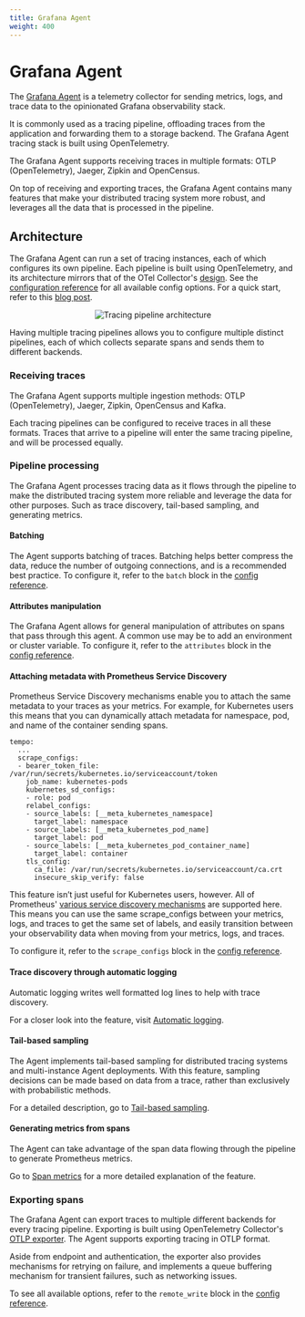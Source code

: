 ```yaml
---
title: Grafana Agent
weight: 400
---
```


# Grafana Agent

The [Grafana Agent](https://github.com/grafana/agent) is a telemetry 
collector for sending metrics, logs, and trace data to the opinionated 
Grafana observability stack.

It is commonly used as a tracing pipeline, offloading traces from the 
application and forwarding them to a storage backend.
The Grafana Agent tracing stack is built using OpenTelemetry.

The Grafana Agent supports receiving traces in multiple formats:
OTLP (OpenTelemetry), Jaeger, Zipkin and OpenCensus.

On top of receiving and exporting traces, the Grafana Agent contains many 
features that make your distributed tracing system more robust, and 
leverages all the data that is processed in the pipeline.

## Architecture

The Grafana Agent can run a set of tracing instances, each of which configures its own pipeline.
Each pipeline is built using OpenTelemetry,
and its architecture mirrors that of the OTel Collector's [design](https://github.com/open-telemetry/opentelemetry-collector/blob/846b971758c92b833a9efaf742ec5b3e2fbd0c89/docs/design.md).
See the [configuration reference](https://github.com/grafana/agent/blob/main/docs/configuration-reference.md#tempo_instance_config) for all available config options. 
For a quick start, refer to this [blog post](https://grafana.com/blog/2020/11/17/tracing-with-the-grafana-agent-and-grafana-tempo/).

<p align="center"><img src="https://raw.githubusercontent.com/open-telemetry/opentelemetry-collector/846b971758c92b833a9efaf742ec5b3e2fbd0c89/docs/images/design-pipelines.png" alt="Tracing pipeline architecture"></p>

Having multiple tracing pipelines allows you to configure multiple distinct 
pipelines, each of which collects separate spans and sends them to different 
backends.

### Receiving traces

The Grafana Agent supports multiple ingestion methods: 
OTLP (OpenTelemetry), Jaeger, Zipkin, OpenCensus and Kafka.

Each tracing pipelines can be configured to receive traces in all these formats.
Traces that arrive to a pipeline will enter the same tracing 
pipeline, and will be processed equally.

### Pipeline processing

The Grafana Agent processes tracing data as it flows through the pipeline to make the distributed tracing system more reliable and leverage the data for other purposes.
Such as trace discovery, tail-based sampling, and generating metrics.

#### Batching

The Agent supports batching of traces.
Batching helps better compress the data, reduce the number of outgoing connections, and is a recommended best practice.
To configure it, refer to the `batch` block in the [config reference](https://github.com/grafana/agent/blob/main/docs/configuration-reference.md#tempo_instance_config).

#### Attributes manipulation

The Grafana Agent allows for general manipulation of attributes on spans that pass through this agent.
A common use may be to add an environment or cluster variable.
To configure it, refer to the `attributes` block in the [config reference](https://github.com/grafana/agent/blob/main/docs/configuration-reference.md#tempo_instance_config).

#### Attaching metadata with Prometheus Service Discovery

Prometheus Service Discovery mechanisms enable you to attach the same metadata to your traces as your metrics.
For example, for Kubernetes users this means that you can dynamically attach metadata for namespace, pod, and name of the container sending spans.

```
tempo:
  ...
  scrape_configs:
  - bearer_token_file: /var/run/secrets/kubernetes.io/serviceaccount/token
    job_name: kubernetes-pods
    kubernetes_sd_configs:
    - role: pod
    relabel_configs:
    - source_labels: [__meta_kubernetes_namespace]
      target_label: namespace
    - source_labels: [__meta_kubernetes_pod_name]
      target_label: pod
    - source_labels: [__meta_kubernetes_pod_container_name]
      target_label: container
    tls_config:
      ca_file: /var/run/secrets/kubernetes.io/serviceaccount/ca.crt
      insecure_skip_verify: false
```

This feature isn’t just useful for Kubernetes users, however.
All of Prometheus' [various service discovery mechanisms](https://prometheus.io/docs/prometheus/latest/configuration/configuration/#configuration-file) are supported here.
This means you can use the same scrape_configs between your metrics, logs, and traces to get the same set of labels,
and easily transition between your observability data when moving from your metrics, logs, and traces.

To configure it, refer to the `scrape_configs` block in the [config reference](https://github.com/grafana/agent/blob/main/docs/configuration-reference.md#tempo_instance_config).

#### Trace discovery through automatic logging

Automatic logging writes well formatted log lines to help with trace discovery.

For a closer look into the feature, visit [Automatic logging](./automatic-logging.md).

#### Tail-based sampling

The Agent implements tail-based sampling for distributed tracing systems and multi-instance Agent deployments.
With this feature, sampling decisions can be made based on data from a trace, rather than exclusively with probabilistic methods.

For a detailed description, go to [Tail-based sampling](./tail-based-sampling.md).

#### Generating metrics from spans

The Agent can take advantage of the span data flowing through the pipeline to generate Prometheus metrics.

Go to [Span metrics](./span-metrics.md) for a more detailed explanation of the feature.

### Exporting spans

The Grafana Agent can export traces to multiple different backends for every tracing pipeline.
Exporting is built using OpenTelemetry Collector's [OTLP exporter](https://github.com/open-telemetry/opentelemetry-collector/blob/846b971758c92b833a9efaf742ec5b3e2fbd0c89/exporter/otlpexporter/README.md).
The Agent supports exporting tracing in OTLP format.

Aside from endpoint and authentication, the exporter also provides mechanisms for retrying on failure,
and implements a queue buffering mechanism for transient failures, such as networking issues.

To see all available options,
refer to the `remote_write` block in the [config reference](https://github.com/grafana/agent/blob/main/docs/configuration-reference.md#tempo_instance_config).
